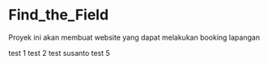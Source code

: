 # Find_the_Field
Proyek ini akan membuat website yang dapat melakukan booking lapangan

test 1
test 2 
test susanto
test 5
